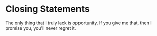 # Closing Statements

The only thing that I truly lack is opportunity. If you give me that, then I promise you, you'll never regret it.
